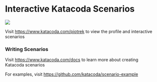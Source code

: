 # Interactive Katacoda Scenarios

[![](http://shields.katacoda.com/katacoda/piotrek/count.svg)](https://www.katacoda.com/piotrek "Get your profile on Katacoda.com")

Visit https://www.katacoda.com/piotrek to view the profile and interactive scenarios

### Writing Scenarios
Visit https://www.katacoda.com/docs to learn more about creating Katacoda scenarios

For examples, visit https://github.com/katacoda/scenario-example
